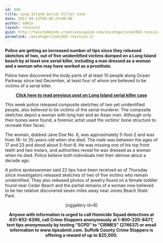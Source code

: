 ```yaml
---
id: 844
title: Long Island Serial Killer Case
date: 2011-09-23T09:40:23+00:00
author: admin
layout: revision
guid: http://twistedminds.creativescapism.com/uncategorized/842-revision-2/
permalink: /uncategorized/842-revision-2/
---
```

<p class="dropcap-first">
  <strong>Police are getting an increased number of tips since they released sketches of two, out of five unidentified victims dumped on a Long Island beach by at least one serial killer, including a man dressed as a woman and a woman who may have worked as a prostitute.</strong>
</p>

Police have discovered the body parts of at least 10 people along Ocean Parkway since last December, at least four of whom are believed to be victims of a serial killer.

<p style="text-align: center;">
  <strong><a title="previous post" href="http://twistedminds.creativescapism.com/serial_killers/long-island-serial-killer/">Click here to read previous post on Long Island serial killer case</a></strong>
</p>

This week police released composite sketches of two yet unidentified people, also believed to be victims of the serial murderer. The composite sketches depict a woman with long hair and an Asian man. Although only their bones were found, a forensic artist used the victims&#8217; bone structure to recreate their faces.

The woman, dubbed Jane Doe No. 6, was approximately 5-foot-2 and was from 18- to 35-years-old when she died. The male was between the ages of 17 and 23 and stood about 5-foot-6. He was missing one of his top front teeth and two molars, and authorities reveal he was dressed as a woman when he died. Police believe both individuals met their demise about a decade ago.

A police spokeswoman said 22 tips have been received as of Thursday since investigators released sketches of two of five victims who remain unidentified. They also released photos of jewelry found on a female toddler found near Cedar Beach and the partial remains of a woman now believed to be her relative discovered seven miles away near Jones Beach State Park.

<p style="text-align: center;">
  [nggallery id=8]
</p>

<p style="text-align: center;">
  <strong>Anyone with information is urged to call Homicide Squad detectives at 631-852-6396, call Crime Stoppers anonymously at 1-800-220-8477, text tips anonymously by texting “SCPD” to “CRIMES” (274637) or email information to www.tipsubmit.com. Suffolk County Crime Stoppers is offering a reward of up to $25,000.</strong>
</p>